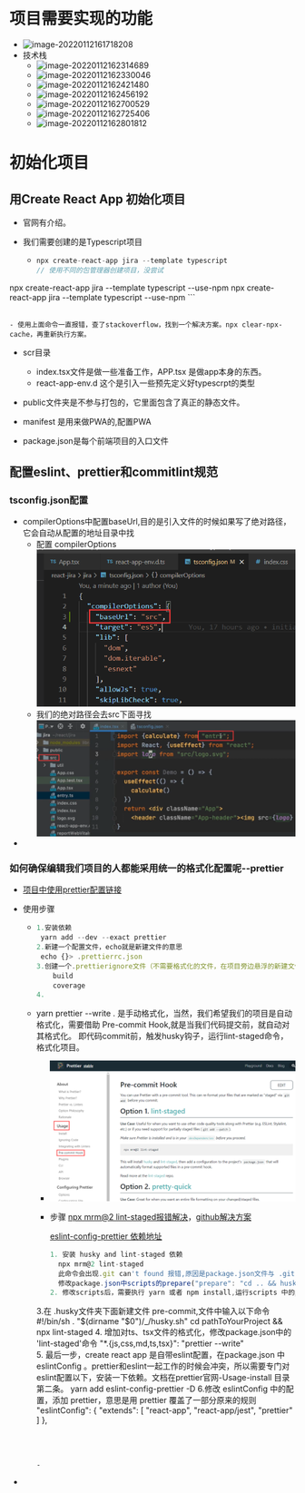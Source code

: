 # 项目需要实现的功能

- ![image-20220112161718208](C:%5CUsers%5C%E7%8E%8B%E5%BC%BA%5CDesktop%5Cnote%5Creact-jira%5C1.assets%5Cimage-20220112161718208.png)
- 技术栈
  - ![image-20220112162314689](C:%5CUsers%5C%E7%8E%8B%E5%BC%BA%5CDesktop%5Cnote%5Creact-jira%5C1.assets%5Cimage-20220112162314689.png)
  - ![image-20220112162330046](C:%5CUsers%5C%E7%8E%8B%E5%BC%BA%5CDesktop%5Cnote%5Creact-jira%5C1.assets%5Cimage-20220112162330046.png)
  - ![image-20220112162421480](C:%5CUsers%5C%E7%8E%8B%E5%BC%BA%5CDesktop%5Cnote%5Creact-jira%5C1.assets%5Cimage-20220112162421480.png)
  - ![image-20220112162456192](C:%5CUsers%5C%E7%8E%8B%E5%BC%BA%5CDesktop%5Cnote%5Creact-jira%5C1.assets%5Cimage-20220112162456192.png)
  - ![image-20220112162700529](C:%5CUsers%5C%E7%8E%8B%E5%BC%BA%5CDesktop%5Cnote%5Creact-jira%5C1.assets%5Cimage-20220112162700529.png)
  - ![image-20220112162725406](C:%5CUsers%5C%E7%8E%8B%E5%BC%BA%5CDesktop%5Cnote%5Creact-jira%5C1.assets%5Cimage-20220112162725406.png)
  - ![image-20220112162801812](C:%5CUsers%5C%E7%8E%8B%E5%BC%BA%5CDesktop%5Cnote%5Creact-jira%5C1.assets%5Cimage-20220112162801812.png)



# 初始化项目

## 用Create React App 初始化项目

- 官网有介绍。

- 我们需要创建的是Typescript项目

  - ```javascript
    npx create-react-app jira --template typescript
    // 使用不同的包管理器创建项目，没尝试
npx create-react-app jira --template typescript --use-npm
    npx create-react-app jira --template typescript --use-npm
    ```
  ```
    
  - 使用上面命令一直报错，查了stackoverflow，找到一个解决方案。npx clear-npx-cache，再重新执行方案。
  ```
  
- scr目录

  - index.tsx文件是做一些准备工作，APP.tsx 是做app本身的东西。
  - react-app-env.d  这个是引入一些预先定义好typescrpt的类型

- public文件夹是不参与打包的，它里面包含了真正的静态文件。

- manifest 是用来做PWA的,配置PWA

- package.json是每个前端项目的入口文件



## 配置eslint、prettier和commitlint规范

### tsconfig.json配置

- compilerOptions中配置baseUrl,目的是引入文件的时候如果写了绝对路径，它会自动从配置的地址目录中找
  - 配置 compilerOptions
    ![image-20220113101101510](jira.assets/image-20220113101101510.png)
  - 我们的绝对路径会去src下面寻找
    ![image-20220113101010100](jira.assets/image-20220113101010100.png)
- 

### 如何确保编辑我们项目的人都能采用统一的格式化配置呢--prettier

- [项目中使用prettier配置链接](https://prettier.io/docs/en/install.html)

- 使用步骤

  - ```javascript
    1.安装依赖
     yarn add --dev --exact prettier
    2.新建一个配置文件，echo就是新建文件的意思
     echo {}> .prettierrc.json
    3.创建一个.prettierignore文件（不需要格式化的文件，在项目旁边悬浮的新建文件创建），并输入
        build
        coverage
    4.
    ```

  - yarn prettier --write . 是手动格式化，当然，我们希望我们的项目是自动格式化，需要借助 Pre-commit Hook,就是当我们代码提交前，就自动对其格式化。 即代码commit前，触发husky钩子，运行lint-staged命令，格式化项目。

    - ![image-20220113110332581](jira.assets/image-20220113110332581.png)

    - 步骤 [npx mrm@2 lint-staged报错解决](https://typicode.github.io/husky/#/?id=custom-directory)，[github解决方案](https://github.com/okonet/lint-staged/issues/961)

      [eslint-config-prettier 依赖地址](https://prettier.io/docs/en/install.html#eslint-and-other-linters)
    
      ```javascript
      1. 安装 husky and lint-staged 依赖
      	npx mrm@2 lint-staged 
      	此命令会出现.git can't found 报错,原因是package.json文件与 .git 不在同一目录下，不同层级，参考官网提示（在步骤后面的地址中）。
      	修改package.json中scripts的prepare("prepare": "cd .. && husky install jira/.husky"),
      2. 修改scripts后，需要执行 yarn 或者 npm install,运行scripts 中的prepare,会在目录下面生成 .husky文件夹
    3.在 .husky文件夹下面新建文件 pre-commit,文件中输入以下命令 
      	#!/bin/sh
        . "$(dirname "$0")/_/husky.sh"
          cd pathToYourProject && npx lint-staged
      4. 增加对ts、tsx文件的格式化，修改package.json中的 'lint-staged'命令
      	"*.{js,css,md,ts,tsx}": "prettier --write"	
      5. 最后一步，create react app 是自带eslint配置，在package.json 中 eslintConfig 。prettier和eslint一起工作的时候会冲突，所以需要专门对eslint配置以下，安装一下依赖。文档在prettier官网-Usage-install 目录第二条。
      	yarn add eslint-config-prettier -D 
      6.修改 eslintConfig 中的配置，添加 prettier，意思是用 prettier 覆盖了一部分原来的规则
      	"eslintConfig": {
              "extends": [
                "react-app",
                "react-app/jest",
                "prettier"
              ]
        	},
            
      	
      ```
    
      
    
    - 

- 

